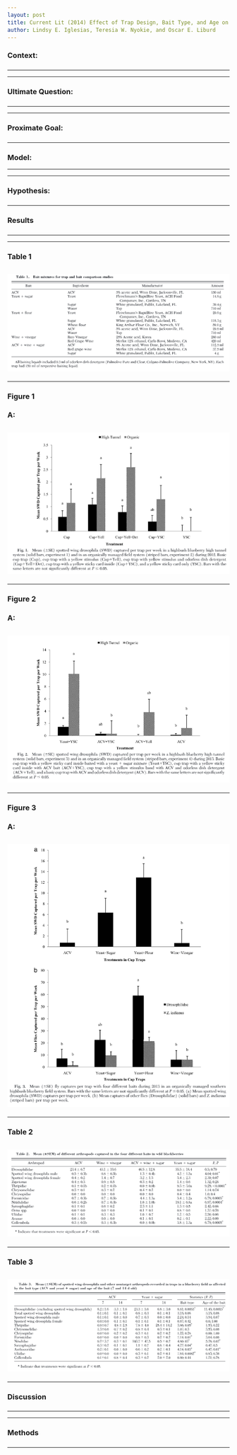 ```yaml
---
layout: post
title: Current Lit (2014) Effect of Trap Design, Bait Type, and Age on Captures of Drosophila suzukii (Diptera Drosophilidae) in Berry Crops
author: Lindsy E. Iglesias, Teresia W. Nyokie, and Oscar E. Liburd
---
```



### **Context:** 
### 
---

---
### **Ultimate Question:** 
### 
---

---
### **Proximate Goal:** 
### 
---


### **Model:** 
---

---
### **Hypothesis:**
### 
---


### **Results**
### 

---

---
### **Table 1**
### 

![table1](/blog1/images/2014Iglesias_t1.PNG)
---

---
### **Figure 1**
### **A:** 

![](/blog1/images/2014Iglesias_f1.PNG)
---


---
### **Figure 2**
### **A:** 

![](/blog1/images/2014Iglesias_f2.PNG)
---

---
### **Figure 3**
### **A:** 

![](/blog1/images/2014Iglesias_f3.PNG)
---

---
### **Table 2**
###

![](/blog1/images/2014Iglesias_t2.PNG)
---

---
### **Table 3**
###

![](/blog1/images/2014Iglesias_t3.PNG)
---


---
### **Discussion**
### 
---

---
### **Methods**
### 
---
